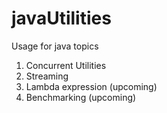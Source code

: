 # javaUtilities

Usage for java topics

1. Concurrent Utilities
2. Streaming
3. Lambda expression (upcoming)
4. Benchmarking (upcoming)
